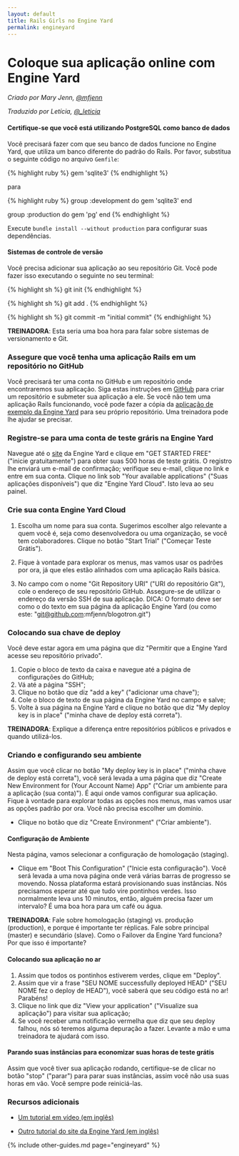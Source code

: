 ```yaml
---
layout: default
title: Rails Girls no Engine Yard
permalink: engineyard
---
```


# Coloque sua aplicação online com Engine Yard

*Criado por Mary Jenn, [@mfjenn](https://twitter.com/mfjenn)*

*Traduzido por Letícia, [@_leticia](https://twitter.com/_leticia)*

#### Certifique-se que você está utilizando PostgreSQL como banco de dados

Você precisará fazer com que seu banco de dados funcione no Engine Yard, que
utiliza um banco diferente do padrão do Rails. Por favor, substitua o seguinte
código no arquivo `Gemfile`:

{% highlight ruby %}
gem 'sqlite3'
{% endhighlight %}

para

{% highlight ruby %}
group :development do
  gem 'sqlite3'
end


group :production do
  gem 'pg'
end
{% endhighlight %}


Execute `bundle install --without production` para configurar suas
dependências.

#### Sistemas de controle de versão

Você precisa adicionar sua aplicação ao seu repositório Git. Você pode fazer
isso executando o seguinte no seu terminal:

{% highlight sh %}
git init
{% endhighlight %}

{% highlight sh %}
git add .
{% endhighlight %}

{% highlight sh %}
git commit -m "initial commit"
{% endhighlight %}

__TREINADORA__: Esta seria uma boa hora para falar sobre sistemas de versionamento e Git.

### Assegure que você tenha uma aplicação Rails em um repositório no GitHub

Você precisará ter uma conta no GitHub e um repositório onde encontraremos sua
aplicação. Siga estas instruções em [GitHub](https://help.github.com/articles/create-a-repo) para criar um repositório e submeter sua aplicação a ele. Se você não tem uma aplicação Rails funcionando, você pode fazer a cópia da [aplicação de exemplo da Engine Yard](https://github.com/engineyard/todo) para seu próprio repositório. Uma treinadora pode lhe ajudar se precisar.

### Registre-se para uma conta de teste gráris na Engine Yard

Navegue até o [site](https://www.engineyard.com/) da Engine Yard e clique em "GET STARTED FREE" ("inicie gratuitamente") para obter suas 500 horas de teste grátis. O registro lhe enviará um e-mail de confirmação; verifique seu e-mail, clique no link e entre em sua conta. Clique no link sob "Your available applications" ("Suas aplicações disponíveis") que diz "Engine Yard Cloud". Isto leva ao seu painel.

### Crie sua conta Engine Yard Cloud

1. 	Escolha um nome para sua conta. Sugerimos escolher algo relevante a quem você é, seja como desenvolvedora ou uma organização, se você tem colaboradores. Clique no botão "Start Trial" ("Começar Teste Grátis").

2. 	Fique à vontade para explorar os menus, mas vamos usar os padrões por ora, já que eles estão alinhados com uma aplicação Rails básica.

3. 	No campo com o nome "Git Repository URI" ("URI do repositório Git"), cole o endereço de seu repositório GitHub. Assegure-se de utilizar o endereço da versão SSH de sua aplicação. DICA: O formato deve ser como o do texto em sua página da aplicação Engine Yard (ou como este: "git@github.com:mfjenn/blogotron.git")


### Colocando sua chave de deploy

Você deve estar agora em uma página que diz "Permitir que a Engine Yard acesse
seu repositório privado".

1.	Copie o bloco de texto da caixa e navegue até a página de configurações do GitHub;
2.	Vá até a página "SSH";
3.	Clique no botão que diz "add a key" ("adicionar uma chave");
4.	Cole o bloco de texto de sua página da Engine Yard no campo e salve;
5.	Volte à sua página na Engine Yard e clique no botão que diz "My deploy key is in place" ("minha chave de deploy está correta").

__TREINADORA__: Explique a diferença entre repositórios públicos e privados e quando utilizá-los.

### Criando e configurando seu ambiente

Assim que você clicar no botão "My deploy key is in place" ("minha chave de deploy está correta"), você será levada a uma página que diz "Create New Environment for (Your Account Name) App" ("Criar um ambiente para a aplicação (sua conta)"). É aqui onde vamos configurar sua aplicação. Fique à vontade para explorar todas as opções nos menus, mas vamos usar as opções padrão por ora. Você não precisa escolher um domínio.
*	Clique no botão que diz "Create Environment" ("Criar ambiente").

#### Configuração de Ambiente

Nesta página, vamos selecionar a configuração de homologação (staging).
*	Clique em "Boot This Configuration" ("Inicie esta configuração"). Você será levada a uma nova página onde verá várias barras de progresso se movendo. Nossa plataforma estará provisionando suas instâncias. Nós precisamos esperar até que tudo vire pontinhos verdes. Isso normalmente leva uns 10 minutos, então, alguém precisa fazer um intervalo? É uma boa hora para um café ou água.

__TREINADORA__: Fale sobre homologação (staging) vs. produção (production), e porque é importante ter réplicas. Fale sobre principal (master) e secundário (slave). Como o Failover da Engine Yard funciona? Por que isso é importante?


#### Colocando sua aplicação no ar

1.	Assim que todos os pontinhos estiverem verdes, clique em "Deploy".
2.	Assim que vir a frase "SEU NOME successfully deployed HEAD" ("SEU NOME fez o deploy de HEAD"), você saberá que seu código está no ar! Parabéns!
3.	Clique no link que diz "View your application" ("Visualize sua aplicação") para visitar sua aplicação;
4.	Se você receber uma notificação vermelha que diz que seu deploy falhou, nós só teremos alguma depuração a fazer. Levante a mão e uma treinadora te ajudará com isso.


#### Parando suas instâncias para economizar suas horas de teste grátis

Assim que você tiver sua aplicação rodando, certifique-se de clicar no botão "stop" ("parar") para parar suas instâncias, assim você não usa suas horas em vão. Você sempre pode reiniciá-las.

### Recursos adicionais
*	[Um tutorial em vídeo (em inglês)](https://support.cloud.engineyard.com/entries/21009937-Video-Tutorial-Set-up-an-Account-and-Deploy-an-Application)

*	[Outro tutorial do site da Engine Yard (em inglês)](https://support.cloud.engineyard.com/entries/20996751-Tutorial-How-to-Deploy-the-ToDo-Application-on-a-Trial-Account)

{% include other-guides.md page="engineyard" %}
